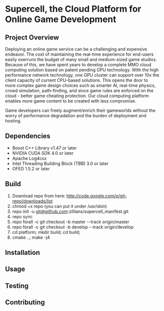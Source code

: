 Supercell, the Cloud Platform for Online Game Development
=========================================================

Project Overview
----------------

Deploying an online game service can be a challenging and expensive
endeavor. The cost of maintaining the real-time experience for
end-users easily overruns the budget of many small and medium-sized
game studios. Because of this, we have spent years to develop a
complete MMO cloud computing solution based on patent pending GPU
technology. With the high performance network technology, one GPU
cluster can support over 10x the client capacity of current CPU-based
solutions. This opens the door to more complex game design choices
such as smarter AI, real-time physics, crowd simulation, path-finding,
and since game rules are enforced on the cloud - better game cheating protection.
Our cloud computing platform enables more game content to be created with less compromise.

Game developers can freely augment/enrich their gameworlds without the worry of
performance degradation and the burden of deployment and hosting.

Dependencies
------------
* Boost C++ Library v1.47 or later
* NVIDIA CUDA SDK 4.0 or later
* Apache Log4cxx
* Intel Threading Building Block (TBB) 3.0 or later
* OFED 1.5.2 or later

Build
-----

1. Download repo from here: http://code.google.com/p/git-repo/downloads/list
2. chmod +x repo (you can put it under /usr/sbin)
3. repo init -u git@github.com:zillians/supercell_manifest.git
4. repo sync
5. repo forall -c git checkout -b master --track origin/master
6. repo forall -c git checkout -b develop --track origin/develop
7. cd platform; mkdir build; cd build;
8. cmake ..; make -j4

Installation
------------


Usage
-----


Testing
-------


Contributing
------------


